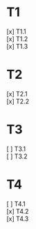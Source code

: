 T1
===
[x] T1.1  
[x] T1.2  
[x] T1.3  

T2
===
[x] T2.1  
[x] T2.2  

T3
===
[ ] T3.1  
[ ] T3.2  

T4
===
[ ] T4.1  
[x] T4.2  
[x] T4.3  
